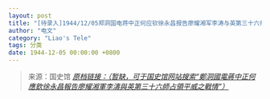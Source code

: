 ```yaml
---
layout: post
title: "[待录入]1944/12/05郑洞国电蒋中正何应钦徐永昌报告廖耀湘军李涛与英第三十六师占领平威之战情"
author: "电文"
category: "Liao's Tele"
tags: 分类
date: 1944-12-05 00:00:00 +0800
---
```

> 来源：国史馆 [*原档链接：（暂缺，可于国史馆网站搜索“鄭洞國電蔣中正何應欽徐永昌報告廖耀湘軍李濤與英第三十六師占領平威之戰情”）*]()
